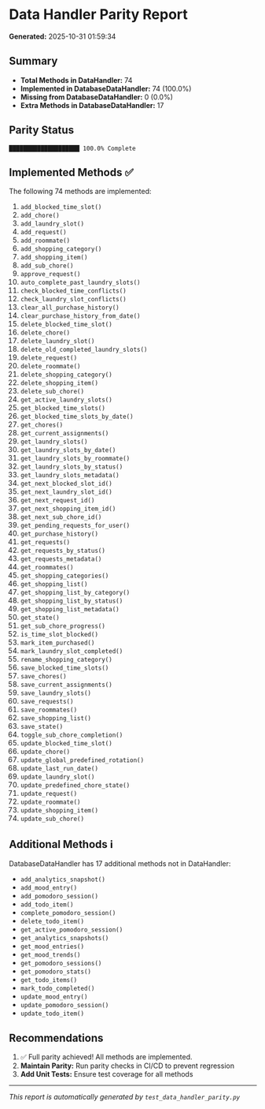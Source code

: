 # Data Handler Parity Report

**Generated:** 2025-10-31 01:59:34

## Summary

- **Total Methods in DataHandler:** 74
- **Implemented in DatabaseDataHandler:** 74 (100.0%)
- **Missing from DatabaseDataHandler:** 0 (0.0%)
- **Extra Methods in DatabaseDataHandler:** 17

## Parity Status

```
████████████████████ 100.0% Complete
```

## Implemented Methods ✅

The following 74 methods are implemented:

1. `add_blocked_time_slot()`
2. `add_chore()`
3. `add_laundry_slot()`
4. `add_request()`
5. `add_roommate()`
6. `add_shopping_category()`
7. `add_shopping_item()`
8. `add_sub_chore()`
9. `approve_request()`
10. `auto_complete_past_laundry_slots()`
11. `check_blocked_time_conflicts()`
12. `check_laundry_slot_conflicts()`
13. `clear_all_purchase_history()`
14. `clear_purchase_history_from_date()`
15. `delete_blocked_time_slot()`
16. `delete_chore()`
17. `delete_laundry_slot()`
18. `delete_old_completed_laundry_slots()`
19. `delete_request()`
20. `delete_roommate()`
21. `delete_shopping_category()`
22. `delete_shopping_item()`
23. `delete_sub_chore()`
24. `get_active_laundry_slots()`
25. `get_blocked_time_slots()`
26. `get_blocked_time_slots_by_date()`
27. `get_chores()`
28. `get_current_assignments()`
29. `get_laundry_slots()`
30. `get_laundry_slots_by_date()`
31. `get_laundry_slots_by_roommate()`
32. `get_laundry_slots_by_status()`
33. `get_laundry_slots_metadata()`
34. `get_next_blocked_slot_id()`
35. `get_next_laundry_slot_id()`
36. `get_next_request_id()`
37. `get_next_shopping_item_id()`
38. `get_next_sub_chore_id()`
39. `get_pending_requests_for_user()`
40. `get_purchase_history()`
41. `get_requests()`
42. `get_requests_by_status()`
43. `get_requests_metadata()`
44. `get_roommates()`
45. `get_shopping_categories()`
46. `get_shopping_list()`
47. `get_shopping_list_by_category()`
48. `get_shopping_list_by_status()`
49. `get_shopping_list_metadata()`
50. `get_state()`
51. `get_sub_chore_progress()`
52. `is_time_slot_blocked()`
53. `mark_item_purchased()`
54. `mark_laundry_slot_completed()`
55. `rename_shopping_category()`
56. `save_blocked_time_slots()`
57. `save_chores()`
58. `save_current_assignments()`
59. `save_laundry_slots()`
60. `save_requests()`
61. `save_roommates()`
62. `save_shopping_list()`
63. `save_state()`
64. `toggle_sub_chore_completion()`
65. `update_blocked_time_slot()`
66. `update_chore()`
67. `update_global_predefined_rotation()`
68. `update_last_run_date()`
69. `update_laundry_slot()`
70. `update_predefined_chore_state()`
71. `update_request()`
72. `update_roommate()`
73. `update_shopping_item()`
74. `update_sub_chore()`

## Additional Methods ℹ️

DatabaseDataHandler has 17 additional methods not in DataHandler:

- `add_analytics_snapshot()`
- `add_mood_entry()`
- `add_pomodoro_session()`
- `add_todo_item()`
- `complete_pomodoro_session()`
- `delete_todo_item()`
- `get_active_pomodoro_session()`
- `get_analytics_snapshots()`
- `get_mood_entries()`
- `get_mood_trends()`
- `get_pomodoro_sessions()`
- `get_pomodoro_stats()`
- `get_todo_items()`
- `mark_todo_completed()`
- `update_mood_entry()`
- `update_pomodoro_session()`
- `update_todo_item()`

## Recommendations

1. ✅ Full parity achieved! All methods are implemented.
2. **Maintain Parity:** Run parity checks in CI/CD to prevent regression
3. **Add Unit Tests:** Ensure test coverage for all methods

---

*This report is automatically generated by `test_data_handler_parity.py`*
